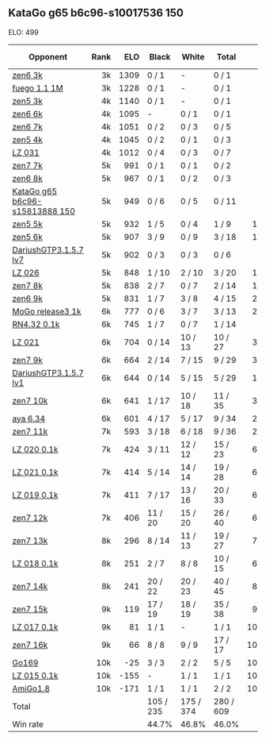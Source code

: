 ## KataGo g65 b6c96-s10017536 150 ##

ELO: 499

Opponent | Rank | ELO | Black | White | Total | Win rate
---------|-----:|----:|-------|-------|-------|-------:
[zen6 3k](zen6%203k.md) | 3k | 1309 | 0 / 1 | - | 0 / 1 | 0.0%
[fuego 1.1 1M](fuego%201.1%201M.md) | 3k | 1228 | 0 / 1 | - | 0 / 1 | 0.0%
[zen5 3k](zen5%203k.md) | 4k | 1140 | 0 / 1 | - | 0 / 1 | 0.0%
[zen6 6k](zen6%206k.md) | 4k | 1095 | - | 0 / 1 | 0 / 1 | 0.0%
[zen6 7k](zen6%207k.md) | 4k | 1051 | 0 / 2 | 0 / 3 | 0 / 5 | 0.0%
[zen5 4k](zen5%204k.md) | 4k | 1045 | 0 / 2 | 0 / 1 | 0 / 3 | 0.0%
[LZ 031](LZ%20031.md) | 4k | 1012 | 0 / 4 | 0 / 3 | 0 / 7 | 0.0%
[zen7 7k](zen7%207k.md) | 5k | 991 | 0 / 1 | 0 / 1 | 0 / 2 | 0.0%
[zen6 8k](zen6%208k.md) | 5k | 967 | 0 / 1 | 0 / 2 | 0 / 3 | 0.0%
[KataGo g65 b6c96-s15813888 150](KataGo%20g65%20b6c96-s15813888%20150.md) | 5k | 949 | 0 / 6 | 0 / 5 | 0 / 11 | 0.0%
[zen5 5k](zen5%205k.md) | 5k | 932 | 1 / 5 | 0 / 4 | 1 / 9 | 11.1%
[zen5 6k](zen5%206k.md) | 5k | 907 | 3 / 9 | 0 / 9 | 3 / 18 | 16.7%
[DariushGTP3.1.5.7 lv7](DariushGTP3.1.5.7%20lv7.md) | 5k | 902 | 0 / 3 | 0 / 3 | 0 / 6 | 0.0%
[LZ 026](LZ%20026.md) | 5k | 848 | 1 / 10 | 2 / 10 | 3 / 20 | 15.0%
[zen7 8k](zen7%208k.md) | 5k | 838 | 2 / 7 | 0 / 7 | 2 / 14 | 14.3%
[zen6 9k](zen6%209k.md) | 5k | 831 | 1 / 7 | 3 / 8 | 4 / 15 | 26.7%
[MoGo release3 1k](MoGo%20release3%201k.md) | 6k | 777 | 0 / 6 | 3 / 7 | 3 / 13 | 23.1%
[RN4.32 0.1k](RN4.32%200.1k.md) | 6k | 745 | 1 / 7 | 0 / 7 | 1 / 14 | 7.1%
[LZ 021](LZ%20021.md) | 6k | 704 | 0 / 14 | 10 / 13 | 10 / 27 | 37.0%
[zen7 9k](zen7%209k.md) | 6k | 664 | 2 / 14 | 7 / 15 | 9 / 29 | 31.0%
[DariushGTP3.1.5.7 lv1](DariushGTP3.1.5.7%20lv1.md) | 6k | 644 | 0 / 14 | 5 / 15 | 5 / 29 | 17.2%
[zen7 10k](zen7%2010k.md) | 6k | 641 | 1 / 17 | 10 / 18 | 11 / 35 | 31.4%
[aya 6.34](aya%206.34.md) | 6k | 601 | 4 / 17 | 5 / 17 | 9 / 34 | 26.5%
[zen7 11k](zen7%2011k.md) | 7k | 593 | 3 / 18 | 6 / 18 | 9 / 36 | 25.0%
[LZ 020 0.1k](LZ%20020%200.1k.md) | 7k | 424 | 3 / 11 | 12 / 12 | 15 / 23 | 65.2%
[LZ 021 0.1k](LZ%20021%200.1k.md) | 7k | 414 | 5 / 14 | 14 / 14 | 19 / 28 | 67.9%
[LZ 019 0.1k](LZ%20019%200.1k.md) | 7k | 411 | 7 / 17 | 13 / 16 | 20 / 33 | 60.6%
[zen7 12k](zen7%2012k.md) | 7k | 406 | 11 / 20 | 15 / 20 | 26 / 40 | 65.0%
[zen7 13k](zen7%2013k.md) | 8k | 296 | 8 / 14 | 11 / 13 | 19 / 27 | 70.4%
[LZ 018 0.1k](LZ%20018%200.1k.md) | 8k | 251 | 2 / 7 | 8 / 8 | 10 / 15 | 66.7%
[zen7 14k](zen7%2014k.md) | 8k | 241 | 20 / 22 | 20 / 23 | 40 / 45 | 88.9%
[zen7 15k](zen7%2015k.md) | 9k | 119 | 17 / 19 | 18 / 19 | 35 / 38 | 92.1%
[LZ 017 0.1k](LZ%20017%200.1k.md) | 9k | 81 | 1 / 1 | - | 1 / 1 | 100.0%
[zen7 16k](zen7%2016k.md) | 9k | 66 | 8 / 8 | 9 / 9 | 17 / 17 | 100.0%
[Go169](Go169.md) | 10k | -25 | 3 / 3 | 2 / 2 | 5 / 5 | 100.0%
[LZ 015 0.1k](LZ%20015%200.1k.md) | 10k | -155 | - | 1 / 1 | 1 / 1 | 100.0%
[AmiGo1.8](AmiGo1.8.md) | 10k | -171 | 1 / 1 | 1 / 1 | 2 / 2 | 100.0%
Total | | | 105 / 235 | 175 / 374 | 280 / 609 | 
Win rate| | | 44.7% | 46.8% | 46.0% | 
